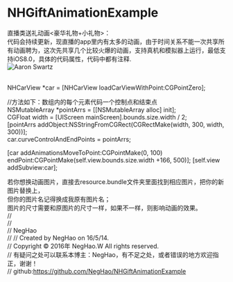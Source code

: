 # NHGiftAnimationExample <br/>
直播类送礼动画<豪华礼物+小礼物>：<br/>
代码会持续更新，现直播的app里内有太多的动画，由于时间关系不能一次共享所有动画聘为，这次先共享几个比较火爆的动画，支持真机和模拟器上运行，最低支持iOS8.0，具体的代码属性，代码中都有注释.<br/>
 ![Aaron Swartz](https://github.com/NegHao/NHGiftAnimationExample/blob/master/NHGift.gif)

<br/>
NHCarView *car = [NHCarView loadCarViewWithPoint:CGPointZero];<br/>

//方法如下：数组内的每个元素代码一个控制点和结束点<br/>
NSMutableArray *pointArrs = [[NSMutableArray alloc] init];<br/>
CGFloat width = [UIScreen mainScreen].bounds.size.width / 2;<br/>
[pointArrs addObject:NSStringFromCGRect(CGRectMake(width, 300, width, 300))];<br/>
 car.curveControlAndEndPoints = pointArrs;<br/>

[car addAnimationsMoveToPoint:CGPointMake(0, 100) endPoint:CGPointMake(self.view.bounds.size.width +166, 500)];
[self.view addSubview:car];<br/>


若你想换动画图片，直接去resource.bundle文件夹里面找到相应图片，把你的新图片替换上，<br/>
但你的图片名记得换成我原有图片名；<br/>
图片的尺寸需要和原图片的尺寸一样，如果不一样，则影响动画的效果。<br/>
//<br/>
//  <br/>
//  NegHao<br/>
//
//  Created by NegHao on 16/5/14.<br/>
//  Copyright © 2016年 NegHao.W All rights reserved.<br/>
//  有疑问之处可以联系本博主：NegHao，有不足之处，或者错误的地方欢迎指正，谢谢！<br/>
//  github:https://github.com/NegHao/NHGiftAnimationExample<br/>
